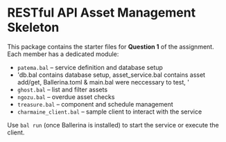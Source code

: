 # RESTful API Asset Management Skeleton

This package contains the starter files for **Question 1** of the assignment.
Each member has a dedicated module:

- `patema.bal` – service definition and database setup
- 'db.bal contains database setup, asset_service.bal contains asset add/get, Ballerina.toml & main.bal were neccessary to test, ' 
- `ghost.bal` – list and filter assets
- `ngozu.bal` – overdue asset checks
- `treasure.bal` – component and schedule management
- `charmaine_client.bal` – sample client to interact with the service

Use `bal run` (once Ballerina is installed) to start the service or execute the
client.
